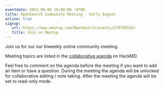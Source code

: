 ```yaml
---
eventdate: 2021-08-09 10:00:00 -0700
title: OpenSearch Community Meeting - Early August
online: true
signup:
   url: https://www.meetup.com/OpenSearch/events/279756529/
   title: Join on Meetup
---
```


Join us for our our biweekly online community meeting. 

Meeting topics are listed in the [collaborative agenda](https://hackmd.io/Kg7wG9u3TTaXrNcVDld4wA) on HackMD. 

Feel free to comment on the agenda before the meeting if you want to add an item or have a question. 
During the meeting the agenda will be unlocked for collaborative editing / note taking. After the meeting the agenda will be set to read-only mode. 

      